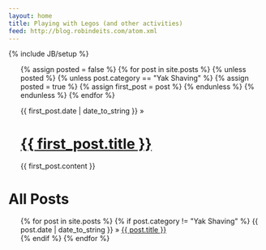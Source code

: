 ```yaml
---
layout: home
title: Playing with Legos (and other activities)
feed: http://blog.robindeits.com/atom.xml
---
```

{% include JB/setup %}

<ul class="posts">
{% assign posted = false %}
{% for post in site.posts %}
	{% unless posted %}
		{% unless post.category == "Yak Shaving" %}
			{% assign posted = true %}
			{% assign first_post = post %}
		{% endunless %}
	{% endunless %}
{% endfor %}

<span>{{ first_post.date | date_to_string }}</span> &raquo; 
<h1><a href="{{ BASE_PATH }}{{ first_post.url }}">{{ first_post.title }}</a></h1>
{{ first_post.content }}
</ul>

# All Posts
<ul class="posts">
  {% for post in site.posts %}
	{% if post.category != "Yak Shaving" %}
		<span>{{ post.date | date_to_string }}</span> &raquo; <a href="{{ BASE_PATH }}{{ post.url }}">{{ post.title }}</a><br>
	{% endif %}
  {% endfor %}
</ul>

